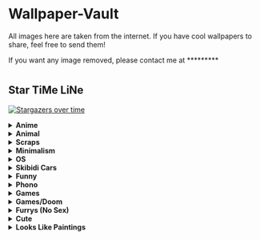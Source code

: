 
# Wallpaper-Vault
All images here are taken from the internet. If you have cool wallpapers to share, feel free to send them!  

If you want any image removed, please contact me at *********  
#

## Star TiMe LiNe
[![Stargazers over time](https://starchart.cc/T4tze/Wallpaper-Vault.svg?variant=adaptive)](https://starchart.cc/T4tze/Wallpaper-Vault)
<details>
  <summary><b>Anime</b></summary>

  <img src="https://raw.githubusercontent.com/T4tze/Wallpaper-Vault/main/Wallpaper/Anime/117542401_p0.jpg" width="300">

  <img src="https://raw.githubusercontent.com/T4tze/Wallpaper-Vault/main/Wallpaper/Anime/123123123.jpg" width="300">

  <img src="https://raw.githubusercontent.com/T4tze/Wallpaper-Vault/main/Wallpaper/Anime/1293442.jpg" width="300">

  <img src="https://raw.githubusercontent.com/T4tze/Wallpaper-Vault/main/Wallpaper/Anime/1313754.png" width="300">

  <img src="https://raw.githubusercontent.com/T4tze/Wallpaper-Vault/main/Wallpaper/Anime/1351642.png" width="300">

  <img src="https://raw.githubusercontent.com/T4tze/Wallpaper-Vault/main/Wallpaper/Anime/1675353344315123.jpg" width="300">

  <img src="https://raw.githubusercontent.com/T4tze/Wallpaper-Vault/main/Wallpaper/Anime/2ada1ecdc8644e74b98ef8e0df24dec552672720-5333x3000.png" width="300">

  <img src="https://raw.githubusercontent.com/T4tze/Wallpaper-Vault/main/Wallpaper/Anime/3f22c1bb4cac46cd8035430a84a583d1.jpg" width="300">

  <img src="https://raw.githubusercontent.com/T4tze/Wallpaper-Vault/main/Wallpaper/Anime/9bb36f96678c59b27743be346dbcfb9b.jpg" width="300">

  <img src="https://raw.githubusercontent.com/T4tze/Wallpaper-Vault/main/Wallpaper/Anime/Afternoon.png" width="300">

  <img src="https://raw.githubusercontent.com/T4tze/Wallpaper-Vault/main/Wallpaper/Anime/Copia_de_wallpaperflare.com_wallpaper_7.jpg" width="300">

  <img src="https://raw.githubusercontent.com/T4tze/Wallpaper-Vault/main/Wallpaper/Anime/a_cartoon_of_a_woman_with_glasses.png" width="300">

  <img src="https://raw.githubusercontent.com/T4tze/Wallpaper-Vault/main/Wallpaper/Anime/anime-girl-with-cap-smoking-4k-wallpaper-uhdpaper.com-7123456j.png" width="300">

  <img src="https://raw.githubusercontent.com/T4tze/Wallpaper-Vault/main/Wallpaper/Anime/axiom_latte_hex_nail.png" width="300">

  <img src="https://raw.githubusercontent.com/T4tze/Wallpaper-Vault/main/Wallpaper/Anime/berserkdrac.png" width="300">

  <img src="https://raw.githubusercontent.com/T4tze/Wallpaper-Vault/main/Wallpaper/Anime/big-ahh-hat.png" width="300">

  <img src="https://raw.githubusercontent.com/T4tze/Wallpaper-Vault/main/Wallpaper/Anime/cat.png" width="300">

  <img src="https://raw.githubusercontent.com/T4tze/Wallpaper-Vault/main/Wallpaper/Anime/d0d9zetrlr891.png" width="300">

  <img src="https://raw.githubusercontent.com/T4tze/Wallpaper-Vault/main/Wallpaper/Anime/fhnj7ixz1a5e1.jpg" width="300">

  <img src="https://raw.githubusercontent.com/T4tze/Wallpaper-Vault/main/Wallpaper/Anime/hatsune-miku-twin-ponytails-jl.jpg" width="300">

  <img src="https://raw.githubusercontent.com/T4tze/Wallpaper-Vault/main/Wallpaper/Anime/image.png" width="300">

  <img src="https://raw.githubusercontent.com/T4tze/Wallpaper-Vault/main/Wallpaper/Anime/imageee.png" width="300">

  <img src="https://raw.githubusercontent.com/T4tze/Wallpaper-Vault/main/Wallpaper/Anime/mocha.png" width="300">

  <img src="https://raw.githubusercontent.com/T4tze/Wallpaper-Vault/main/Wallpaper/Anime/omori.png" width="300">

  <img src="https://raw.githubusercontent.com/T4tze/Wallpaper-Vault/main/Wallpaper/Anime/s4vitar.png" width="300">

  <img src="https://raw.githubusercontent.com/T4tze/Wallpaper-Vault/main/Wallpaper/Anime/some-chineese-angel-idk.png" width="300">

  <img src="https://raw.githubusercontent.com/T4tze/Wallpaper-Vault/main/Wallpaper/Anime/sousou-no-frieren-4.png" width="300">

  <img src="https://raw.githubusercontent.com/T4tze/Wallpaper-Vault/main/Wallpaper/Anime/swappy-20250221_133945.png" width="300">

  <img src="https://raw.githubusercontent.com/T4tze/Wallpaper-Vault/main/Wallpaper/Anime/talvez_novo_wallpaper_2.png" width="300">

  <img src="https://raw.githubusercontent.com/T4tze/Wallpaper-Vault/main/Wallpaper/Anime/this-game-has-top-notch-cinematic-cutscenes-that-shines-v0-sd0kb3irsadd1.png" width="300">

  <img src="https://raw.githubusercontent.com/T4tze/Wallpaper-Vault/main/Wallpaper/Anime/tn-lain.jpeg" width="300">

  <img src="https://raw.githubusercontent.com/T4tze/Wallpaper-Vault/main/Wallpaper/Anime/wahtpflus1471.png" width="300">

  <img src="https://raw.githubusercontent.com/T4tze/Wallpaper-Vault/main/Wallpaper/Anime/wall.png" width="300">

  <img src="https://raw.githubusercontent.com/T4tze/Wallpaper-Vault/main/Wallpaper/Anime/wallhaven-m3j731_3840x2160.png" width="300">

  <img src="https://raw.githubusercontent.com/T4tze/Wallpaper-Vault/main/Wallpaper/Anime/wallhaven-o5q7mp_1280x800.png" width="300">

  <img src="https://raw.githubusercontent.com/T4tze/Wallpaper-Vault/main/Wallpaper/Anime/wallhaven-p9qvge.png" width="300">

  <img src="https://raw.githubusercontent.com/T4tze/Wallpaper-Vault/main/Wallpaper/Anime/wallpaper.png" width="300">

  <img src="https://raw.githubusercontent.com/T4tze/Wallpaper-Vault/main/Wallpaper/Anime/wallpaperflare.com_wallpaper_9.jpg" width="300">

  <img src="https://raw.githubusercontent.com/T4tze/Wallpaper-Vault/main/Wallpaper/Anime/x66m1f09ufje1.jpg" width="300">

</details>

<details>
  <summary><b>Animal</b></summary>

  <img src="https://raw.githubusercontent.com/T4tze/Wallpaper-Vault/main/Wallpaper/Animal/19.jpg" width="300">

  <img src="https://raw.githubusercontent.com/T4tze/Wallpaper-Vault/main/Wallpaper/Animal/20.jpg" width="300">

  <img src="https://raw.githubusercontent.com/T4tze/Wallpaper-Vault/main/Wallpaper/Animal/21.jpg" width="300">

  <img src="https://raw.githubusercontent.com/T4tze/Wallpaper-Vault/main/Wallpaper/Animal/2902820-1933823862.jpg" width="300">

  <img src="https://raw.githubusercontent.com/T4tze/Wallpaper-Vault/main/Wallpaper/Animal/mgaoqgmu9pq61.jpg" width="300">

  <img src="https://raw.githubusercontent.com/T4tze/Wallpaper-Vault/main/Wallpaper/Animal/vecyhqfxxkg31.png" width="300">

</details>

<details>
  <summary><b>Scraps</b></summary>

  <img src="https://raw.githubusercontent.com/T4tze/Wallpaper-Vault/main/Wallpaper/Scraps/01.jpg" width="300">

  <img src="https://raw.githubusercontent.com/T4tze/Wallpaper-Vault/main/Wallpaper/Scraps/1243346.png" width="300">

  <img src="https://raw.githubusercontent.com/T4tze/Wallpaper-Vault/main/Wallpaper/Scraps/39b4pv8xj1fe1.jpg" width="300">

  <img src="https://raw.githubusercontent.com/T4tze/Wallpaper-Vault/main/Wallpaper/Scraps/42.png" width="300">

  <img src="https://raw.githubusercontent.com/T4tze/Wallpaper-Vault/main/Wallpaper/Scraps/45.png" width="300">

  <img src="https://raw.githubusercontent.com/T4tze/Wallpaper-Vault/main/Wallpaper/Scraps/Cloudsday.jpg" width="300">

  <img src="https://raw.githubusercontent.com/T4tze/Wallpaper-Vault/main/Wallpaper/Scraps/Lowpoly_Street.png" width="300">

  <img src="https://raw.githubusercontent.com/T4tze/Wallpaper-Vault/main/Wallpaper/Scraps/Night_City.png" width="300">

  <img src="https://raw.githubusercontent.com/T4tze/Wallpaper-Vault/main/Wallpaper/Scraps/Pastel-Window.png" width="300">

  <img src="https://raw.githubusercontent.com/T4tze/Wallpaper-Vault/main/Wallpaper/Scraps/a_Tokyo_Night.png" width="300">

  <img src="https://raw.githubusercontent.com/T4tze/Wallpaper-Vault/main/Wallpaper/Scraps/a_road_with_cars_and_buildings_in_the_background.png" width="300">

  <img src="https://raw.githubusercontent.com/T4tze/Wallpaper-Vault/main/Wallpaper/Scraps/bluePixelWallpaper.jpg" width="300">

  <img src="https://raw.githubusercontent.com/T4tze/Wallpaper-Vault/main/Wallpaper/Scraps/city-japan-artwork.jpg" width="300">

  <img src="https://raw.githubusercontent.com/T4tze/Wallpaper-Vault/main/Wallpaper/Scraps/curved_thunder.png" width="300">

  <img src="https://raw.githubusercontent.com/T4tze/Wallpaper-Vault/main/Wallpaper/Scraps/darkpurplewoods.png" width="300">

  <img src="https://raw.githubusercontent.com/T4tze/Wallpaper-Vault/main/Wallpaper/Scraps/m23bwh4n0x151.png" width="300">

  <img src="https://raw.githubusercontent.com/T4tze/Wallpaper-Vault/main/Wallpaper/Scraps/rocket_launch.png" width="300">

  <img src="https://raw.githubusercontent.com/T4tze/Wallpaper-Vault/main/Wallpaper/Scraps/wall_secondary.png" width="300">

  <img src="https://raw.githubusercontent.com/T4tze/Wallpaper-Vault/main/Wallpaper/Scraps/wallhaven-2ymp5g.png" width="300">

  <img src="https://raw.githubusercontent.com/T4tze/Wallpaper-Vault/main/Wallpaper/Scraps/wallhaven-72pe8v_1920x1080.png" width="300">

  <img src="https://raw.githubusercontent.com/T4tze/Wallpaper-Vault/main/Wallpaper/Scraps/wallhaven-o5rjq9.png" width="300">

  <img src="https://raw.githubusercontent.com/T4tze/Wallpaper-Vault/main/Wallpaper/Scraps/wallhaven-rdyyg1.jpg" width="300">

  <img src="https://raw.githubusercontent.com/T4tze/Wallpaper-Vault/main/Wallpaper/Scraps/wallhaven-wqkk17.jpg" width="300">

  <img src="https://raw.githubusercontent.com/T4tze/Wallpaper-Vault/main/Wallpaper/Scraps/wallhaven-x8jj9o.png" width="300">

  <img src="https://raw.githubusercontent.com/T4tze/Wallpaper-Vault/main/Wallpaper/Scraps/wallhaven-y8edvl.jpg" width="300">

  <img src="https://raw.githubusercontent.com/T4tze/Wallpaper-Vault/main/Wallpaper/Scraps/wxhzokgv8ow61.jpg" width="300">

</details>

<details>
  <summary><b>Minimalism</b></summary>

  <img src="https://raw.githubusercontent.com/T4tze/Wallpaper-Vault/main/Wallpaper/Minimalism/02.jpg" width="300">

  <img src="https://raw.githubusercontent.com/T4tze/Wallpaper-Vault/main/Wallpaper/Minimalism/03.jpg" width="300">

  <img src="https://raw.githubusercontent.com/T4tze/Wallpaper-Vault/main/Wallpaper/Minimalism/1i918gwz1gl61.png" width="300">

  <img src="https://raw.githubusercontent.com/T4tze/Wallpaper-Vault/main/Wallpaper/Minimalism/1v6mcuhne1851.jpg" width="300">

  <img src="https://raw.githubusercontent.com/T4tze/Wallpaper-Vault/main/Wallpaper/Minimalism/5DCF79F9-6124-4DBD-925E-E5DEC87CF129.png" width="300">

  <img src="https://raw.githubusercontent.com/T4tze/Wallpaper-Vault/main/Wallpaper/Minimalism/a_blue_sky_with_clouds.png" width="300">

  <img src="https://raw.githubusercontent.com/T4tze/Wallpaper-Vault/main/Wallpaper/Minimalism/anime-eye-nord.png" width="300">

  <img src="https://raw.githubusercontent.com/T4tze/Wallpaper-Vault/main/Wallpaper/Minimalism/black5_unicat.png" width="300">

  <img src="https://raw.githubusercontent.com/T4tze/Wallpaper-Vault/main/Wallpaper/Minimalism/black_car_girl.jpg" width="300">

  <img src="https://raw.githubusercontent.com/T4tze/Wallpaper-Vault/main/Wallpaper/Minimalism/blue-black-girl.png" width="300">

  <img src="https://raw.githubusercontent.com/T4tze/Wallpaper-Vault/main/Wallpaper/Minimalism/cat-waves.png" width="300">

  <img src="https://raw.githubusercontent.com/T4tze/Wallpaper-Vault/main/Wallpaper/Minimalism/catpuccin_w.png" width="300">

  <img src="https://raw.githubusercontent.com/T4tze/Wallpaper-Vault/main/Wallpaper/Minimalism/dark-cat-rosewater.png" width="300">

  <img src="https://raw.githubusercontent.com/T4tze/Wallpaper-Vault/main/Wallpaper/Minimalism/darkroad.jpg" width="300">

  <img src="https://raw.githubusercontent.com/T4tze/Wallpaper-Vault/main/Wallpaper/Minimalism/earth.png" width="300">

  <img src="https://raw.githubusercontent.com/T4tze/Wallpaper-Vault/main/Wallpaper/Minimalism/fire-skull.jpg" width="300">

  <img src="https://raw.githubusercontent.com/T4tze/Wallpaper-Vault/main/Wallpaper/Minimalism/kuromi.png" width="300">

  <img src="https://raw.githubusercontent.com/T4tze/Wallpaper-Vault/main/Wallpaper/Minimalism/m90bb95n3m651.jpg" width="300">

  <img src="https://raw.githubusercontent.com/T4tze/Wallpaper-Vault/main/Wallpaper/Minimalism/minim.jpg" width="300">

  <img src="https://raw.githubusercontent.com/T4tze/Wallpaper-Vault/main/Wallpaper/Minimalism/minimal-purple.jpg" width="300">

  <img src="https://raw.githubusercontent.com/T4tze/Wallpaper-Vault/main/Wallpaper/Minimalism/minimal_nord_guy.png" width="300">

  <img src="https://raw.githubusercontent.com/T4tze/Wallpaper-Vault/main/Wallpaper/Minimalism/moon.png" width="300">

  <img src="https://raw.githubusercontent.com/T4tze/Wallpaper-Vault/main/Wallpaper/Minimalism/nord_purple_waves.png" width="300">

  <img src="https://raw.githubusercontent.com/T4tze/Wallpaper-Vault/main/Wallpaper/Minimalism/purple-mountain.png" width="300">

  <img src="https://raw.githubusercontent.com/T4tze/Wallpaper-Vault/main/Wallpaper/Minimalism/ramen.png" width="300">

  <img src="https://raw.githubusercontent.com/T4tze/Wallpaper-Vault/main/Wallpaper/Minimalism/rick.jpg" width="300">

  <img src="https://raw.githubusercontent.com/T4tze/Wallpaper-Vault/main/Wallpaper/Minimalism/rocket.png" width="300">

  <img src="https://raw.githubusercontent.com/T4tze/Wallpaper-Vault/main/Wallpaper/Minimalism/rrbltiehz7b31.png" width="300">

  <img src="https://raw.githubusercontent.com/T4tze/Wallpaper-Vault/main/Wallpaper/Minimalism/seven_elements_catpuccin.jpg" width="300">

  <img src="https://raw.githubusercontent.com/T4tze/Wallpaper-Vault/main/Wallpaper/Minimalism/two-astronauts.png" width="300">

  <img src="https://raw.githubusercontent.com/T4tze/Wallpaper-Vault/main/Wallpaper/Minimalism/underwater.png" width="300">

  <img src="https://raw.githubusercontent.com/T4tze/Wallpaper-Vault/main/Wallpaper/Minimalism/venom.jpg" width="300">

  <img src="https://raw.githubusercontent.com/T4tze/Wallpaper-Vault/main/Wallpaper/Minimalism/wallhaven-yxyye7.png" width="300">

  <img src="https://raw.githubusercontent.com/T4tze/Wallpaper-Vault/main/Wallpaper/Minimalism/wp6257053-1426380771.jpg" width="300">

  <img src="https://raw.githubusercontent.com/T4tze/Wallpaper-Vault/main/Wallpaper/Minimalism/y4dm2xD.jpg" width="300">

</details>

<details>
  <summary><b>OS</b></summary>

  <img src="https://raw.githubusercontent.com/T4tze/Wallpaper-Vault/main/Wallpaper/OS/51.jpg" width="300">

  <img src="https://raw.githubusercontent.com/T4tze/Wallpaper-Vault/main/Wallpaper/OS/EndeavourOS-DrWho-3840x2160.png" width="300">

  <img src="https://raw.githubusercontent.com/T4tze/Wallpaper-Vault/main/Wallpaper/OS/Fedora.png" width="300">

  <img src="https://raw.githubusercontent.com/T4tze/Wallpaper-Vault/main/Wallpaper/OS/SPOILER__archi_.png" width="300">

  <img src="https://raw.githubusercontent.com/T4tze/Wallpaper-Vault/main/Wallpaper/OS/WINDOWS_CLEAN.png" width="300">

  <img src="https://raw.githubusercontent.com/T4tze/Wallpaper-Vault/main/Wallpaper/OS/arch-chan_to.png" width="300">

  <img src="https://raw.githubusercontent.com/T4tze/Wallpaper-Vault/main/Wallpaper/OS/arch-eagle.png" width="300">

  <img src="https://raw.githubusercontent.com/T4tze/Wallpaper-Vault/main/Wallpaper/OS/arch-nord-dark.png" width="300">

  <img src="https://raw.githubusercontent.com/T4tze/Wallpaper-Vault/main/Wallpaper/OS/arch-peace.png" width="300">

  <img src="https://raw.githubusercontent.com/T4tze/Wallpaper-Vault/main/Wallpaper/OS/arch_purple.png" width="300">

  <img src="https://raw.githubusercontent.com/T4tze/Wallpaper-Vault/main/Wallpaper/OS/catppuccin-rainbow-arch.png" width="300">

  <img src="https://raw.githubusercontent.com/T4tze/Wallpaper-Vault/main/Wallpaper/OS/debian.png" width="300">

  <img src="https://raw.githubusercontent.com/T4tze/Wallpaper-Vault/main/Wallpaper/OS/hder59l7zw051.png" width="300">

  <img src="https://raw.githubusercontent.com/T4tze/Wallpaper-Vault/main/Wallpaper/OS/l11.jpg" width="300">

  <img src="https://raw.githubusercontent.com/T4tze/Wallpaper-Vault/main/Wallpaper/OS/l17.jpg" width="300">

  <img src="https://raw.githubusercontent.com/T4tze/Wallpaper-Vault/main/Wallpaper/OS/l18.jpg" width="300">

  <img src="https://raw.githubusercontent.com/T4tze/Wallpaper-Vault/main/Wallpaper/OS/l19.jpg" width="300">

  <img src="https://raw.githubusercontent.com/T4tze/Wallpaper-Vault/main/Wallpaper/OS/l3.png" width="300">

  <img src="https://raw.githubusercontent.com/T4tze/Wallpaper-Vault/main/Wallpaper/OS/l5.png" width="300">

  <img src="https://raw.githubusercontent.com/T4tze/Wallpaper-Vault/main/Wallpaper/OS/l6.jpg" width="300">

  <img src="https://raw.githubusercontent.com/T4tze/Wallpaper-Vault/main/Wallpaper/OS/l7.jpg" width="300">

  <img src="https://raw.githubusercontent.com/T4tze/Wallpaper-Vault/main/Wallpaper/OS/nix.png" width="300">

  <img src="https://raw.githubusercontent.com/T4tze/Wallpaper-Vault/main/Wallpaper/OS/nixos-declarative.jpg" width="300">

  <img src="https://raw.githubusercontent.com/T4tze/Wallpaper-Vault/main/Wallpaper/OS/tux-magenta-pink.png" width="300">

  <img src="https://raw.githubusercontent.com/T4tze/Wallpaper-Vault/main/Wallpaper/OS/various-arch-2-4k.png" width="300">

  <img src="https://raw.githubusercontent.com/T4tze/Wallpaper-Vault/main/Wallpaper/OS/various-os-2-4k.png" width="300">

  <img src="https://raw.githubusercontent.com/T4tze/Wallpaper-Vault/main/Wallpaper/OS/various-os-3-4k.png" width="300">

  <img src="https://raw.githubusercontent.com/T4tze/Wallpaper-Vault/main/Wallpaper/OS/windows-10-simple-microsoft-windows-black-background-wallpaper-preview.jpg" width="300">

  <img src="https://raw.githubusercontent.com/T4tze/Wallpaper-Vault/main/Wallpaper/OS/windows-black.png" width="300">

  <img src="https://raw.githubusercontent.com/T4tze/Wallpaper-Vault/main/Wallpaper/OS/windows-magenta-blue.png" width="300">

</details>

<details>
  <summary><b>Skibidi Cars</b></summary>

  <img src="https://raw.githubusercontent.com/T4tze/Wallpaper-Vault/main/Wallpaper/Skibidi Cars/8dc2effb81374274946f18b631f60bcb.png" width="300">

  <img src="https://raw.githubusercontent.com/T4tze/Wallpaper-Vault/main/Wallpaper/Skibidi Cars/cltpqdtny88e1.png" width="300">

</details>

<details>
  <summary><b>Funny</b></summary>

  <img src="https://raw.githubusercontent.com/T4tze/Wallpaper-Vault/main/Wallpaper/Funny/chairmanMeow.png" width="300">

</details>

<details>
  <summary><b>Phono</b></summary>

  <img src="https://raw.githubusercontent.com/T4tze/Wallpaper-Vault/main/Wallpaper/Phono/a-few-good-ones-i-found-v0-3eo2325wagse1.jpg" width="300">

  <img src="https://raw.githubusercontent.com/T4tze/Wallpaper-Vault/main/Wallpaper/Phono/barbie-movie-film-depth-effect-optimized-phone-wallpaper-by-v0-517li2b0b9te1.webp" width="300">

  <img src="https://raw.githubusercontent.com/T4tze/Wallpaper-Vault/main/Wallpaper/Phono/barbie-movie-film-depth-effect-optimized-phone-wallpaper-by-v0-sltzx1b0b9te1.webp" width="300">

  <img src="https://raw.githubusercontent.com/T4tze/Wallpaper-Vault/main/Wallpaper/Phono/cyberpunk-2077-v0-if66kvgxruoe1.webp" width="300">

  <img src="https://raw.githubusercontent.com/T4tze/Wallpaper-Vault/main/Wallpaper/Phono/dark-chess-wallpaper-v0-ee531nvv72se1.webp" width="300">

  <img src="https://raw.githubusercontent.com/T4tze/Wallpaper-Vault/main/Wallpaper/Phono/fallen-knight-v0-k1m7ybv952re1.webp" width="300">

  <img src="https://raw.githubusercontent.com/T4tze/Wallpaper-Vault/main/Wallpaper/Phono/hb11f420zppe1.webp" width="300">

  <img src="https://raw.githubusercontent.com/T4tze/Wallpaper-Vault/main/Wallpaper/Phono/japan-wallpaper-created-by-me-v0-nldumfua09oe1.webp" width="300">

  <img src="https://raw.githubusercontent.com/T4tze/Wallpaper-Vault/main/Wallpaper/Phono/just-a-lil-guy-v0-otq6hdt14yce1.webp" width="300">

  <img src="https://raw.githubusercontent.com/T4tze/Wallpaper-Vault/main/Wallpaper/Phono/metal-band-wallpapers-most-v0-9xccs81c6khe1.webp" width="300">

  <img src="https://raw.githubusercontent.com/T4tze/Wallpaper-Vault/main/Wallpaper/Phono/metal-band-wallpapers-most-v0-klpdfk1e6khe1.webp" width="300">

  <img src="https://raw.githubusercontent.com/T4tze/Wallpaper-Vault/main/Wallpaper/Phono/metal-band-wallpapers-most-v0-sfmi342d6khe1.webp" width="300">

  <img src="https://raw.githubusercontent.com/T4tze/Wallpaper-Vault/main/Wallpaper/Phono/my-wallpaper-on-my-cell-phone-v0-d0sxurd84ase1.webp" width="300">

  <img src="https://raw.githubusercontent.com/T4tze/Wallpaper-Vault/main/Wallpaper/Phono/random-anime-wallpapers-v0-1yzd3tjgl8pe1.webp" width="300">

  <img src="https://raw.githubusercontent.com/T4tze/Wallpaper-Vault/main/Wallpaper/Phono/random-anime-wallpapers-v0-4syc8qchl8pe1.webp" width="300">

  <img src="https://raw.githubusercontent.com/T4tze/Wallpaper-Vault/main/Wallpaper/Phono/random-anime-wallpapers-v0-a15mhuohl8pe1.webp" width="300">

  <img src="https://raw.githubusercontent.com/T4tze/Wallpaper-Vault/main/Wallpaper/Phono/random-anime-wallpapers-v0-j9blwkahl8pe1.webp" width="300">

  <img src="https://raw.githubusercontent.com/T4tze/Wallpaper-Vault/main/Wallpaper/Phono/random-anime-wallpapers-v0-t1cl5xmhl8pe1.webp" width="300">

  <img src="https://raw.githubusercontent.com/T4tze/Wallpaper-Vault/main/Wallpaper/Phono/retro-pokemon-gen-1-starter-wallpapers-by-me-v0-2547lqltb9he1.webp" width="300">

  <img src="https://raw.githubusercontent.com/T4tze/Wallpaper-Vault/main/Wallpaper/Phono/retro-pokemon-gen-1-starter-wallpapers-by-me-v0-3pbn3lutb9he1.webp" width="300">

  <img src="https://raw.githubusercontent.com/T4tze/Wallpaper-Vault/main/Wallpaper/Phono/retro-pokemon-gen-1-starter-wallpapers-by-me-v0-eu3f074ub9he1.webp" width="300">

  <img src="https://raw.githubusercontent.com/T4tze/Wallpaper-Vault/main/Wallpaper/Phono/super-mario-bros-3-depth-effect-optimized-phone-wallpaper-v0-1vy0fylcyqre1.webp" width="300">

  <img src="https://raw.githubusercontent.com/T4tze/Wallpaper-Vault/main/Wallpaper/Phono/the-last-of-us-phone-wallpaper-by-jeff-langevin-2250x5000-v0-jjkmt34lccse1.webp" width="300">

  <img src="https://raw.githubusercontent.com/T4tze/Wallpaper-Vault/main/Wallpaper/Phono/well-it-fits-perfectly-v0-an894ojgjxoe1.webp" width="300">

</details>

<details>
  <summary><b>Games</b></summary>

  <img src="https://raw.githubusercontent.com/T4tze/Wallpaper-Vault/main/Wallpaper/Games/7qqa10fcfkt41.jpg" width="300">

  <img src="https://raw.githubusercontent.com/T4tze/Wallpaper-Vault/main/Wallpaper/Games/IMG_4918.jpg" width="300">

  <img src="https://raw.githubusercontent.com/T4tze/Wallpaper-Vault/main/Wallpaper/Games/IMG_4919.jpg" width="300">

  <img src="https://raw.githubusercontent.com/T4tze/Wallpaper-Vault/main/Wallpaper/Games/IMG_4920.jpg" width="300">

  <img src="https://raw.githubusercontent.com/T4tze/Wallpaper-Vault/main/Wallpaper/Games/bg3.jpg" width="300">

  <img src="https://raw.githubusercontent.com/T4tze/Wallpaper-Vault/main/Wallpaper/Games/eulwc5sqoan61.png" width="300">

  <img src="https://raw.githubusercontent.com/T4tze/Wallpaper-Vault/main/Wallpaper/Games/m25axo7de3be1.jpg" width="300">

  <img src="https://raw.githubusercontent.com/T4tze/Wallpaper-Vault/main/Wallpaper/Games/shill2.jpg" width="300">

  <img src="https://raw.githubusercontent.com/T4tze/Wallpaper-Vault/main/Wallpaper/Games/wallhaven-6dvkpl_3840x2160.png" width="300">

  <img src="https://raw.githubusercontent.com/T4tze/Wallpaper-Vault/main/Wallpaper/Games/wp7134291-solaire-of-astora-wallpapers.jpg" width="300">

</details>

<details>
  <summary><b>Games/Doom</b></summary>

  <img src="https://raw.githubusercontent.com/T4tze/Wallpaper-Vault/main/Wallpaper/Games/Doom/20250320125730_1.jpg" width="300">

  <img src="https://raw.githubusercontent.com/T4tze/Wallpaper-Vault/main/Wallpaper/Games/Doom/20250320130338_1.jpg" width="300">

  <img src="https://raw.githubusercontent.com/T4tze/Wallpaper-Vault/main/Wallpaper/Games/Doom/20250320134101_1.jpg" width="300">

  <img src="https://raw.githubusercontent.com/T4tze/Wallpaper-Vault/main/Wallpaper/Games/Doom/GBZ25BxXgAArOBH.jpg" width="300">

  <img src="https://raw.githubusercontent.com/T4tze/Wallpaper-Vault/main/Wallpaper/Games/Doom/doom-the-dark-ages-2025-vc.jpg" width="300">

  <img src="https://raw.githubusercontent.com/T4tze/Wallpaper-Vault/main/Wallpaper/Games/Doom/doom-the-dark-ages-my.jpg" width="300">

</details>

<details>
  <summary><b>Furrys (No Sex)</b></summary>

  <img src="https://raw.githubusercontent.com/T4tze/Wallpaper-Vault/main/Wallpaper/Furrys (No Sex)/Dream_library_time_water_mayflower_notebook_full_art.png" width="300">

  <img src="https://raw.githubusercontent.com/T4tze/Wallpaper-Vault/main/Wallpaper/Furrys (No Sex)/chill2.png" width="300">

  <img src="https://raw.githubusercontent.com/T4tze/Wallpaper-Vault/main/Wallpaper/Furrys (No Sex)/pose.png" width="300">

  <img src="https://raw.githubusercontent.com/T4tze/Wallpaper-Vault/main/Wallpaper/Furrys (No Sex)/pride.jpg" width="300">

  <img src="https://raw.githubusercontent.com/T4tze/Wallpaper-Vault/main/Wallpaper/Furrys (No Sex)/savage.jpg" width="300">

</details>

<details>
  <summary><b>Cute</b></summary>

  <img src="https://raw.githubusercontent.com/T4tze/Wallpaper-Vault/main/Wallpaper/Cute/01d35a1a9b91cdcafe85bc9b9db2c1c6.jpg" width="300">

  <img src="https://raw.githubusercontent.com/T4tze/Wallpaper-Vault/main/Wallpaper/Cute/bunny.png" width="300">

  <img src="https://raw.githubusercontent.com/T4tze/Wallpaper-Vault/main/Wallpaper/Cute/gs144fb3ev5e1.png" width="300">

</details>

<details>
  <summary><b>Looks Like Paintings</b></summary>

  <img src="https://raw.githubusercontent.com/T4tze/Wallpaper-Vault/main/Wallpaper/Looks Like Paintings/0xel5al52u9e1.png" width="300">

  <img src="https://raw.githubusercontent.com/T4tze/Wallpaper-Vault/main/Wallpaper/Looks Like Paintings/1fmmnncdnxie1.png" width="300">

  <img src="https://raw.githubusercontent.com/T4tze/Wallpaper-Vault/main/Wallpaper/Looks Like Paintings/6ju1jmzt0whe1.png" width="300">

  <img src="https://raw.githubusercontent.com/T4tze/Wallpaper-Vault/main/Wallpaper/Looks Like Paintings/c9u5jpple8291.png" width="300">

  <img src="https://raw.githubusercontent.com/T4tze/Wallpaper-Vault/main/Wallpaper/Looks Like Paintings/chinese.png" width="300">

  <img src="https://raw.githubusercontent.com/T4tze/Wallpaper-Vault/main/Wallpaper/Looks Like Paintings/jeff-wayne-war-of-the-worlds-3840x2160-and-5120x2160-v0-sglmeugd3khe1.webp" width="300">

  <img src="https://raw.githubusercontent.com/T4tze/Wallpaper-Vault/main/Wallpaper/Looks Like Paintings/oo8hu88g5pg61.png" width="300">

</details>

